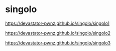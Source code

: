 # singolo    
https://devastator-pwnz.github.io/singolo/singolo1

https://devastator-pwnz.github.io/singolo/singolo2

https://devastator-pwnz.github.io/singolo/singolo3
